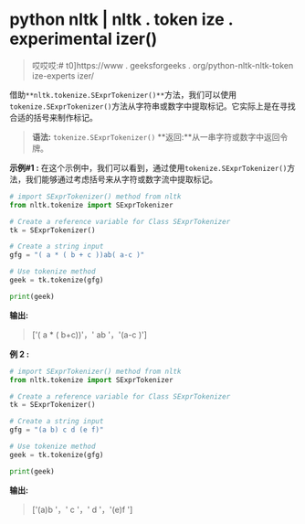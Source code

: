 # python nltk | nltk . token ize . experimental izer()

> 哎哎哎:# t0]https://www . geeksforgeeks . org/python-nltk-nltk-token ize-experts izer/

借助`**nltk.tokenize.SExprTokenizer()**`方法，我们可以使用`tokenize.SExprTokenizer()`方法从字符串或数字中提取标记。它实际上是在寻找合适的括号来制作标记。

> **语法:** `tokenize.SExprTokenizer()`
> **返回:**从一串字符或数字中返回令牌。

**示例#1 :**
在这个示例中，我们可以看到，通过使用`tokenize.SExprTokenizer()`方法，我们能够通过考虑括号来从字符或数字流中提取标记。

```py
# import SExprTokenizer() method from nltk
from nltk.tokenize import SExprTokenizer

# Create a reference variable for Class SExprTokenizer
tk = SExprTokenizer()

# Create a string input
gfg = "( a * ( b + c ))ab( a-c )"

# Use tokenize method
geek = tk.tokenize(gfg)

print(geek)
```

**输出:**

> ['( a * ( b+c))'，' ab '，'(a-c )']

**例 2 :**

```py
# import SExprTokenizer() method from nltk
from nltk.tokenize import SExprTokenizer

# Create a reference variable for Class SExprTokenizer
tk = SExprTokenizer()

# Create a string input
gfg = "(a b) c d (e f)"

# Use tokenize method
geek = tk.tokenize(gfg)

print(geek)
```

**输出:**

> ['(a)b '，' c '，' d '，'(e)f ']